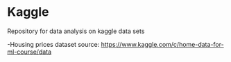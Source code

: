 # Kaggle
Repository for data analysis on kaggle data sets 

-Housing prices dataset source: https://www.kaggle.com/c/home-data-for-ml-course/data 
